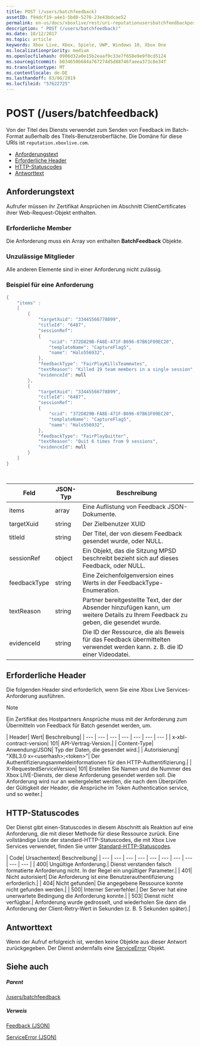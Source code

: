 ```yaml
---
title: POST (/users/batchfeedback)
assetID: f94dcf19-a4e3-5bd0-5276-23e43bdcae52
permalink: en-us/docs/xboxlive/rest/uri-reputationusersbatchfeedbackpost.html
description: " POST (/users/batchfeedback)"
ms.date: 10/12/2017
ms.topic: article
keywords: Xbox Live, Xbox, Spiele, UWP, Windows 10, Xbox One
ms.localizationpriority: medium
ms.openlocfilehash: 0906d32a0e15b2eaaf9c33e7f658e9e9f0cd5124
ms.sourcegitcommit: b034650b684a767274d5d88746faeea373c8e34f
ms.translationtype: MT
ms.contentlocale: de-DE
ms.lasthandoff: 03/06/2019
ms.locfileid: "57622725"
---
```

# <a name="post-usersbatchfeedback"></a>POST (/users/batchfeedback)
Von der Titel des Diensts verwendet zum Senden von Feedback im Batch-Format außerhalb des Titels-Benutzeroberfläche. Die Domäne für diese URIs ist `reputation.xboxlive.com`.
 
  * [Anforderungstext](#ID4EX)
  * [Erforderliche Header](#ID4E3E)
  * [HTTP-Statuscodes](#ID4EWG)
  * [Antworttext](#ID4EDAAC)
 
<a id="ID4EX"></a>

 
## <a name="request-body"></a>Anforderungstext 
 
Aufrufer müssen ihr Zertifikat Ansprüchen im Abschnitt ClientCertificates ihrer Web-Request-Objekt enthalten.
 
<a id="ID4EBB"></a>

 
### <a name="required-members"></a>Erforderliche Member 
 
Die Anforderung muss ein Array von enthalten **BatchFeedback** Objekte. 
  
<a id="ID4EPB"></a>

 
### <a name="prohibited-members"></a>Unzulässige Mitglieder 
 
Alle anderen Elemente sind in einer Anforderung nicht zulässig.
  
<a id="ID4E3B"></a>

 
### <a name="sample-request"></a>Beispiel für eine Anforderung 
 

```cpp
{
    "items" :
    [
        {
            "targetXuid": "33445566778899",
            "titleId": "6487",
            "sessionRef":
            {
                "scid": "372D829B-FA8E-471F-B696-07B61F09EC20",
                "templateName": "CaptureFlag5",
                "name": "Halo556932",
            },
            "feedbackType": "FairPlayKillsTeammates",
            "textReason": "Killed 19 team members in a single session",
            "evidenceId": null
        },
        {
            "targetXuid": "33445566778899",
            "titleId": "6487",
            "sessionRef":
            {
                "scid": "372D829B-FA8E-471F-B696-07B61F09EC20",
                "templateName": "CaptureFlag5",
                "name": "Halo556932",
            },
            "feedbackType": "FairPlayQuitter",
            "textReason": "Quit 6 times from 9 sessions",
            "evidenceId": null
        }
    ]
}

      
```

 
| <b>Feld</b>| <b>JSON-Typ</b>| <b>Beschreibung</b>| 
| --- | --- | --- | 
| items| array| Eine Auflistung von Feedback JSON-Dokumente.| 
| targetXuid| string| Der Zielbenutzer XUID| 
| titleId| string| Der Titel, der von diesem Feedback gesendet wurde, oder NULL.| 
| sessionRef| object| Ein Objekt, das die Sitzung MPSD beschreibt bezieht sich auf dieses Feedback, oder NULL.| 
| feedbackType| string| Eine Zeichenfolgenversion eines Werts in der FeedbackType-Enumeration.| 
| textReason| string| Partner bereitgestellte Text, der der Absender hinzufügen kann, um weitere Details zu Ihrem Feedback zu geben, die gesendet wurde.| 
| evidenceId| string| Die ID der Ressource, die als Beweis für das Feedback übermittelten verwendet werden kann. z. B. die ID einer Videodatei.| 
   
<a id="ID4E3E"></a>

 
## <a name="required-headers"></a>Erforderliche Header
 
Die folgenden Header sind erforderlich, wenn Sie eine Xbox Live Services-Anforderung ausführen. 

> [!NOTE] 
> Ein Zertifikat des Hostpartners Ansprüche muss mit der Anforderung zum Übermitteln von Feedback für Batch gesendet werden, um. 


 
| Header| Wert| Beschreibung| 
| --- | --- | --- | --- | --- | --- | --- | 
| x-xbl-contract-version| 101| API-Vertrag-Version.| 
| Content-Type| Anwendung/JSON| Typ der Daten, die gesendet wird.| 
| Autorisierung| "XBL3.0 x=&lt;userhash>;&lt;token>"| Der Authentifizierungsanmeldeinformationen für den HTTP-Authentifizierung.| 
| X-RequestedServiceVersion| 101| Erstellen Sie Namen und die Nummer des Xbox LIVE-Diensts, der diese Anforderung gesendet werden soll. Die Anforderung wird nur an weitergeleitet werden, die nach dem Überprüfen der Gültigkeit der Header, die Ansprüche im Token Authentication service, und so weiter.| 
  
<a id="ID4EWG"></a>

 
## <a name="http-status-codes"></a>HTTP-Statuscodes
 
Der Dienst gibt einen-Statuscodes in diesem Abschnitt als Reaktion auf eine Anforderung, die mit dieser Methode für diese Ressource zurück. Eine vollständige Liste der standard-HTTP-Statuscodes, die mit Xbox Live Services verwendet, finden Sie unter [Standard-HTTP-Statuscodes](../../additional/httpstatuscodes.md).
 
| Code| Ursachentext| Beschreibung| 
| --- | --- | --- | --- | --- | --- | --- | --- | --- | --- | 
| 400| Ungültige Anforderung.| Dienst verstanden falsch formatierte Anforderung nicht. In der Regel ein ungültiger Parameter.| 
| 401| Nicht autorisiert| Die Anforderung ist eine Benutzerauthentifizierung erforderlich.| 
| 404| Nicht gefunden| Die angegebene Ressource konnte nicht gefunden werden.| 
| 500| Interner Serverfehler.| Der Server hat eine unerwartete Bedingung die Anforderung konnte.| 
| 503| Dienst nicht verfügbar.| Anforderung wurde gedrosselt, und wiederholen Sie dann die Anforderung der Client-Retry-Wert in Sekunden (z. B. 5 Sekunden später).| 
  
<a id="ID4EDAAC"></a>

 
## <a name="response-body"></a>Antworttext 
 
Wenn der Aufruf erfolgreich ist, werden keine Objekte aus dieser Antwort zurückgegeben. Der Dienst andernfalls eine [ServiceError](../../json/json-serviceerror.md) Objekt.
  
<a id="ID4EXAAC"></a>

 
## <a name="see-also"></a>Siehe auch
 
<a id="ID4EZAAC"></a>

 
##### <a name="parent"></a>Parent 

[/users/batchfeedback](uri-reputationusersbatchfeedback.md)

  
<a id="ID4EFBAC"></a>

 
##### <a name="reference"></a>Verweis 

[Feedback (JSON)](../../json/json-feedback.md)

 [ServiceError (JSON)](../../json/json-serviceerror.md)

   